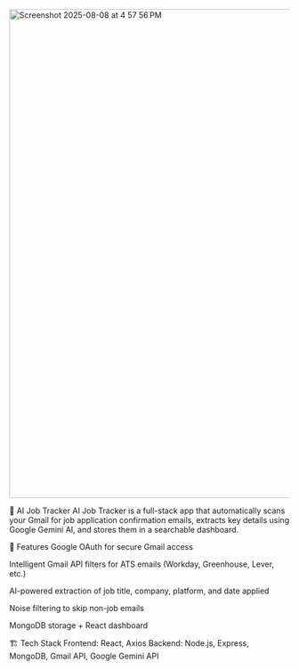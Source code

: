 <img width="1470" height="878" alt="Screenshot 2025-08-08 at 4 57 56 PM" src="https://github.com/user-attachments/assets/3bc79971-e158-4b26-acba-75df5a302a3b" />


📨 AI Job Tracker
AI Job Tracker is a full-stack app that automatically scans your Gmail for job application confirmation emails, extracts key details using Google Gemini AI, and stores them in a searchable dashboard.

🚀 Features
Google OAuth for secure Gmail access

Intelligent Gmail API filters for ATS emails (Workday, Greenhouse, Lever, etc.)

AI-powered extraction of job title, company, platform, and date applied

Noise filtering to skip non-job emails

MongoDB storage + React dashboard

🏗️ Tech Stack
Frontend: React, Axios
Backend: Node.js, Express, MongoDB, Gmail API, Google Gemini API
